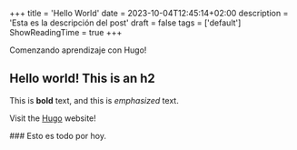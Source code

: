 +++
title = 'Hello World'
date = 2023-10-04T12:45:14+02:00
description = 'Esta es la descripción del post'
draft = false
tags = ['default']
ShowReadingTime = true
+++

Comenzando aprendizaje con Hugo!

## Hello world! This is an h2

This is **bold** text, and this is _emphasized_ text.

Visit the [Hugo](https://gohugo.io) website!

### Esto es todo por hoy.
